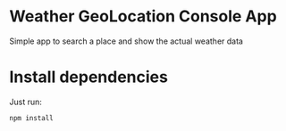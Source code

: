 # Weather GeoLocation Console App

Simple app to search a place and show the actual weather data

# Install dependencies

Just run:

```
npm install
```
